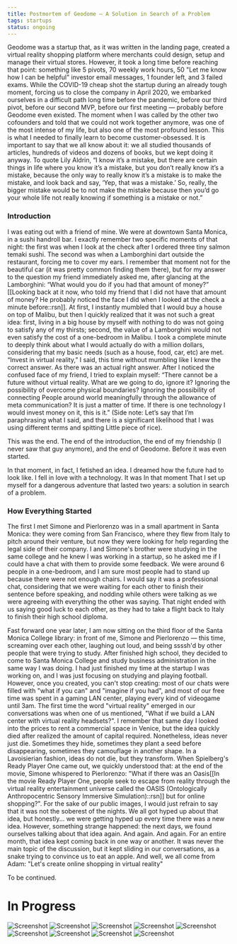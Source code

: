 ```yaml
---
title: Postmortem of Geodome — A Solution in Search of a Problem
tags: startups
status: ongoing
---
```


Geodome was a startup that, as it was written in the landing page, created a virtual reality shopping platform where merchants could design, setup and manage their virtual stores. However, it took a long time before reaching that point: something like 5 pivots, 70 weekly work hours, 50 "Let me know how I can be helpful" investor email messages, 1 founder left, and 3 failed exams. While the COVID-19 cheap shot the startup during an already tough moment, forcing us to close the company in April 2020, we embarked ourselves in a difficult path long time before the pandemic, before our third pivot, before our second MVP, before our first meeting — probably before Geodome even existed. The moment when I was called by the other two cofounders and told that we could not work together anymore, was one of the most intense of my life, but also one of the most profound lesson. This is what I needed to finally learn to become customer-obsessed. It is important to say that we all know about it: we all studied thousands of articles, hundreds of videos and dozens of books, but we kept doing it anyway. To quote Lily Aldrin, “I know it’s a mistake, but there are certain things in life where you know it’s a mistake, but you don’t really know it’s a mistake, because the only way to really know it’s a mistake is to make the mistake, and look back and say, ‘Yep, that was a mistake.’ So, really, the bigger mistake would be to not make the mistake because then you’d go your whole life not really knowing if something is a mistake or not.”


### Introduction

I was eating out with a friend of mine. We were at downtown Santa Monica, in a sushi handroll bar. I exactly remember two specific moments of that night: the first was when I look at the check after I ordered three tiny salmon temaki sushi. The second was when a Lamborghini dart outside the restaurant, forcing me to cover my ears. I remember that moment not for the beautiful car (it was pretty common finding them there), but for my answer to the question my friend immediately asked me, after glancing at the Lamborghini: “What would you do if you had that amount of money?” [[Looking back at it now, who told my friend that I did not have that amount of money? He probably noticed the face I did when I looked at the check a minute before::rsn]]. At first, I instantly mumbled that I would buy a house on top of Malibu, but then I quickly realized that it was not such a great idea: first, living in a big house by myself with nothing to do was not going to satisfy any of my thirsts; second, the value of a Lamborghini would not even satisfy the cost of a one-bedroom in Malibu. I took a complete minute to deeply think about what I would actually do with a million dollars, considering that my basic needs (such as a house, food, car, etc) are met. “Invest in virtual reality,” I said, this time without mumbling like I knew the correct answer. As there was an actual right answer. After I noticed the confused face of my friend, I tried to explain myself: “There cannot be a future without virtual reality. What are we going to do, ignore it? Ignoring the possibility of overcome physical boundaries? Ignoring the possibility of connecting People around world meaningfully through the allowance of meta communication? It is just a matter of time. If there is one technology  I would invest money on it, this is it.” (Side note: Let’s say that I’m paraphrasing what I said, and there is a significant likelihood that I was using different terms and spitting Little piece of rice).

This was the end. The end of the introduction, the end of my friendship (I never saw that guy anymore), and the end of Geodome. Before it was even started.

In that moment, in fact, I fetished an idea. I dreamed how the future had to look like. I fell in love with a technology.  It was In that moment That I set up myself for a dangerous adventure that lasted two years: a solution in search of a problem.


### How Everything Started

The first I met Simone and Pierlorenzo was in a small apartment in Santa Monica: they were coming from San Francisco, where they flew from Italy to pitch around their venture, but now they were looking for help regarding the legal side of their company. I and Simone's brother were studying in the same college and he knew I was working in a startup, so he asked me if I could have a chat with them to provide some feedback. We were around 6 people in a one-bedroom, and I am sure most people had to stand up because there were not enough chairs. I would say it was a professional chat, considering that we were waiting for each other to finish their sentence before speaking, and nodding while others were talking as we were agreeing with everything the other was saying. That night ended with us saying good luck to each other, as they had to take a flight back to Italy to finish their high school diploma.

Fast forward one year later, I am now sitting on the third floor of the Santa Monica College library: in front of me, Simone and Pierlorenzo — this time, screaming over each other, laughing out loud, and being ssssh'd by other people that were trying to study. After finished high school, they decided to come to Santa Monica College and study business administration in the same way I was doing. I had just finished my time at the startup I was working on, and I was just focusing on studying and playing football. However, once you created, you can't stop creating: most of our chats were filled with "what if you can" and "imagine if you had", and most of our free time was spent in a gaming LAN center, playing every kind of videogame until 3am. The first time the word "virtual reality" emerged in our conversations was when one of us mentioned, "What if we build a LAN center with virtual reality headsets?". I remember that same day I looked into the prices to rent a commercial space in Venice, but the idea quickly died after realized the amount of capital required. Nonetheless, ideas never just die. Sometimes they hide, sometimes they plant a seed before disappearing, sometimes they camouflage in another shape. In a Lavoisierian fashion, ideas do not die, but they transform. When Spielberg's Ready Player One came out, we quickly understood that: at the end of the movie, Simone whispered to Pierlorenzo: "What if there was an Oasis[[In the movie Ready Player One, people seek to escape from reality through the virtual reality entertainment universe called the OASIS (Ontologically Anthropocentric Sensory Immersive Simulation)::rsn]] but for online shopping?". For the sake of our public images, I would just refrain to say that it was not the soberest of the nights. We all got hyped up about that idea, but honestly... we were getting hyped up every time there was a new idea. However, something strange happened: the next days, we found ourselves talking about that idea again. And again. And again. For an entire month, that idea kept coming back in one way or another. It was never the main topic of the discussion, but it kept sliding in our conversations, as a snake trying to convince us to eat an apple. And well, we all come from Adam: "Let's create online shopping in virtual reality"

To be continued.

# In Progress

![Screenshot](/assets/img/geodome/dariazzi.gif)
![Screenshot](/assets/img/geodome/JACOPO-geodome2.jpg)
![Screenshot](/assets/img/geodome/OPENPOSE.png)
![Screenshot](/assets/img/geodome/postmortem2.jpg)
![Screenshot](/assets/img/geodome/screen_2560x1920_2019-08-26_16-28-37.png)
![Screenshot](/assets/img/geodome/screen_4560x2200_2019-07-24_17-48-15.png)
![Screenshot](/assets/img/geodome/Screenshot-20200929172757-698x850.png)
![Screenshot](/assets/img/geodome/UI_Progress5.png)
![Screenshot](/assets/img/geodome/vrlanai.png)